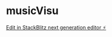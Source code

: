 # musicVisu

[Edit in StackBlitz next generation editor ⚡️](https://stackblitz.com/~/github.com/aysenurakman/musicVisu)